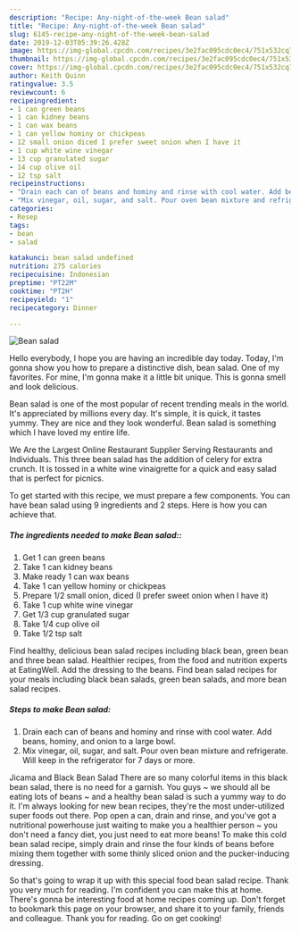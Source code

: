 ```yaml
---
description: "Recipe: Any-night-of-the-week Bean salad"
title: "Recipe: Any-night-of-the-week Bean salad"
slug: 6145-recipe-any-night-of-the-week-bean-salad
date: 2019-12-03T05:39:26.428Z
image: https://img-global.cpcdn.com/recipes/3e2fac095cdc0ec4/751x532cq70/bean-salad-recipe-main-photo.jpg
thumbnail: https://img-global.cpcdn.com/recipes/3e2fac095cdc0ec4/751x532cq70/bean-salad-recipe-main-photo.jpg
cover: https://img-global.cpcdn.com/recipes/3e2fac095cdc0ec4/751x532cq70/bean-salad-recipe-main-photo.jpg
author: Keith Quinn
ratingvalue: 3.5
reviewcount: 6
recipeingredient:
- 1 can green beans
- 1 can kidney beans
- 1 can wax beans
- 1 can yellow hominy or chickpeas
- 12 small onion diced I prefer sweet onion when I have it
- 1 cup white wine vinegar
- 13 cup granulated sugar
- 14 cup olive oil
- 12 tsp salt
recipeinstructions:
- "Drain each can of beans and hominy and rinse with cool water. Add beans, hominy, and onion to a large bowl."
- "Mix vinegar, oil, sugar, and salt. Pour oven bean mixture and refrigerate. Will keep in the refrigerator for 7 days or more."
categories:
- Resep
tags:
- bean
- salad

katakunci: bean salad undefined
nutrition: 275 calories
recipecuisine: Indonesian
preptime: "PT22M"
cooktime: "PT2H"
recipeyield: "1"
recipecategory: Dinner

---
```



![Bean salad](https://img-global.cpcdn.com/recipes/3e2fac095cdc0ec4/751x532cq70/bean-salad-recipe-main-photo.jpg)

Hello everybody, I hope you are having an incredible day today. Today, I'm gonna show you how to prepare a distinctive dish, bean salad. One of my favorites. For mine, I'm gonna make it a little bit unique. This is gonna smell and look delicious.

Bean salad is one of the most popular of recent trending meals in the world. It's appreciated by millions every day. It's simple, it is quick, it tastes yummy. They are nice and they look wonderful. Bean salad is something which I have loved my entire life.

We Are the Largest Online Restaurant Supplier Serving Restaurants and Individuals. This three bean salad has the addition of celery for extra crunch. It is tossed in a white wine vinaigrette for a quick and easy salad that is perfect for picnics.


To get started with this recipe, we must prepare a few components. You can have bean salad using 9 ingredients and 2 steps. Here is how you can achieve that.

##### The ingredients needed to make Bean salad::

1. Get 1 can green beans
1. Take 1 can kidney beans
1. Make ready 1 can wax beans
1. Take 1 can yellow hominy or chickpeas
1. Prepare 1/2 small onion, diced (I prefer sweet onion when I have it)
1. Take 1 cup white wine vinegar
1. Get 1/3 cup granulated sugar
1. Take 1/4 cup olive oil
1. Take 1/2 tsp salt


Find healthy, delicious bean salad recipes including black bean, green bean and three bean salad. Healthier recipes, from the food and nutrition experts at EatingWell. Add the dressing to the beans. Find bean salad recipes for your meals including black bean salads, green bean salads, and more bean salad recipes. 

##### Steps to make Bean salad:

1. Drain each can of beans and hominy and rinse with cool water. Add beans, hominy, and onion to a large bowl.
1. Mix vinegar, oil, sugar, and salt. Pour oven bean mixture and refrigerate. Will keep in the refrigerator for 7 days or more.


Jicama and Black Bean Salad There are so many colorful items in this black bean salad, there is no need for a garnish. You guys ~ we should all be eating lots of beans ~ and a healthy bean salad is such a yummy way to do it. I&#39;m always looking for new bean recipes, they&#39;re the most under-utilized super foods out there. Pop open a can, drain and rinse, and you&#39;ve got a nutritional powerhouse just waiting to make you a healthier person ~ you don&#39;t need a fancy diet, you just need to eat more beans! To make this cold bean salad recipe, simply drain and rinse the four kinds of beans before mixing them together with some thinly sliced onion and the pucker-inducing dressing. 

So that's going to wrap it up with this special food bean salad recipe. Thank you very much for reading. I'm confident you can make this at home. There's gonna be interesting food at home recipes coming up. Don't forget to bookmark this page on your browser, and share it to your family, friends and colleague. Thank you for reading. Go on get cooking!

